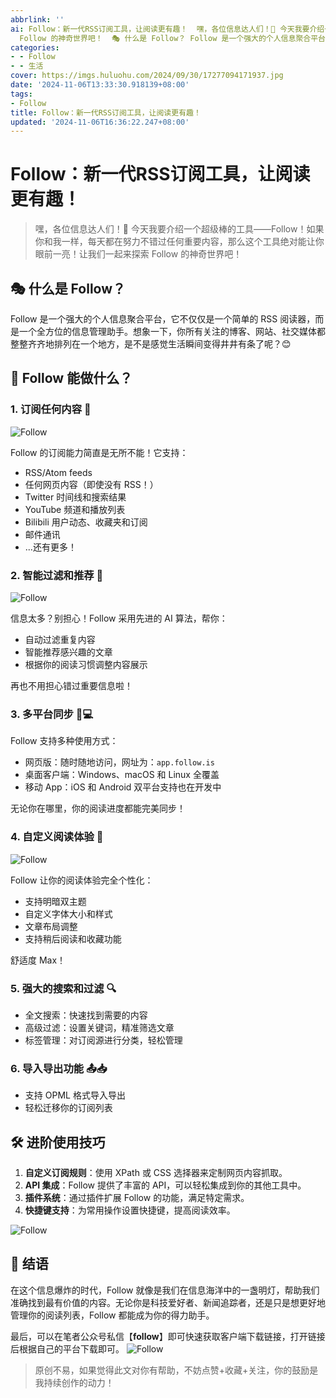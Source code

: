 ```yaml
---
abbrlink: ''
ai: Follow：新一代RSS订阅工具，让阅读更有趣！  嘿，各位信息达人们！👋 今天我要介绍一个超级棒的工具——Follow！如果你和我一样，每天都在努力不错过任何重要内容，那么这个工具绝对能让你眼前一亮！让我们一起来探索
  Follow 的神奇世界吧！  🎭 什么是 Follow？ Follow 是一个强大的个人信息聚合平台，它不仅仅是一个简单的 RSS ...
categories:
- - Follow
- - 生活
cover: https://imgs.huluohu.com/2024/09/30/17277094171937.jpg
date: '2024-11-06T13:33:30.918139+08:00'
tags:
- Follow
title: Follow：新一代RSS订阅工具，让阅读更有趣！
updated: '2024-11-06T16:36:22.247+08:00'
---
```

# Follow：新一代RSS订阅工具，让阅读更有趣！

> 嘿，各位信息达人们！👋 今天我要介绍一个超级棒的工具——Follow！如果你和我一样，每天都在努力不错过任何重要内容，那么这个工具绝对能让你眼前一亮！让我们一起来探索 Follow 的神奇世界吧！

## 🎭 什么是 Follow？

Follow 是一个强大的个人信息聚合平台，它不仅仅是一个简单的 RSS 阅读器，而是一个全方位的信息管理助手。想象一下，你所有关注的博客、网站、社交媒体都整整齐齐地排列在一个地方，是不是感觉生活瞬间变得井井有条了呢？😊

## 🚀 Follow 能做什么？

### 1. 订阅任何内容 📰

![Follow](https://imgs.huluohu.com/2024/09/30/17277092692452.jpg)

Follow 的订阅能力简直是无所不能！它支持：

* RSS/Atom feeds
* 任何网页内容（即使没有 RSS！）
* Twitter 时间线和搜索结果
* YouTube 频道和播放列表
* Bilibili 用户动态、收藏夹和订阅
* 邮件通讯
* ...还有更多！

### 2. 智能过滤和推荐 🧠

![Follow](https://imgs.huluohu.com/2024/09/30/17277093004641.jpg)

信息太多？别担心！Follow 采用先进的 AI 算法，帮你：

* 自动过滤重复内容
* 智能推荐感兴趣的文章
* 根据你的阅读习惯调整内容展示

再也不用担心错过重要信息啦！

### 3. 多平台同步 📱💻

Follow 支持多种使用方式：

* 网页版：随时随地访问，网址为：`app.follow.is`
* 桌面客户端：Windows、macOS 和 Linux 全覆盖
* 移动 App：iOS 和 Android 双平台支持也在开发中

无论你在哪里，你的阅读进度都能完美同步！

### 4. 自定义阅读体验 🎨

![Follow](https://imgs.huluohu.com/2024/09/30/17277093202184.jpg)

Follow 让你的阅读体验完全个性化：

* 支持明暗双主题
* 自定义字体大小和样式
* 文章布局调整
* 支持稍后阅读和收藏功能

舒适度 Max！

### 5. 强大的搜索和过滤 🔍

* 全文搜索：快速找到需要的内容
* 高级过滤：设置关键词，精准筛选文章
* 标签管理：对订阅源进行分类，轻松管理

### 6. 导入导出功能 📤📥

* 支持 OPML 格式导入导出
* 轻松迁移你的订阅列表

## 🛠️ 进阶使用技巧

1. **自定义订阅规则**：使用 XPath 或 CSS 选择器来定制网页内容抓取。
2. **API 集成**：Follow 提供了丰富的 API，可以轻松集成到你的其他工具中。
3. **插件系统**：通过插件扩展 Follow 的功能，满足特定需求。
4. **快捷键支持**：为常用操作设置快捷键，提高阅读效率。

![Follow](https://imgs.huluohu.com/2024/09/30/17277094171937.jpg)

## 🌈 结语

在这个信息爆炸的时代，Follow 就像是我们在信息海洋中的一盏明灯，帮助我们准确找到最有价值的内容。无论你是科技爱好者、新闻追踪者，还是只是想更好地管理你的阅读列表，Follow 都能成为你的得力助手。

最后，可以在笔者公众号私信【**follow**】即可快速获取客户端下载链接，打开链接后根据自己的平台下载即可。
![Follow](https://imgs.huluohu.com/2024/10/13/17287518762637.jpg)

> 原创不易，如果觉得此文对你有帮助，不妨点赞+收藏+关注，你的鼓励是我持续创作的动力！
